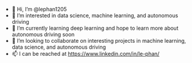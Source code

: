 - 👋 Hi, I’m @lephan1205
- 👀 I’m interested in data science, machine learning, and autonomous driving
- 🌱 I’m currently learning deep learning and hope to learn more about autonomous driving soon
- 💞️ I’m looking to collaborate on interesting projects in machine learning, data science, and autonomous driving
- 📫 I can be reached at https://www.linkedin.com/in/le-phan/

<!---
lephan1205/lephan1205 is a ✨ special ✨ repository because its `README.md` (this file) appears on your GitHub profile.
You can click the Preview link to take a look at your changes.
--->
